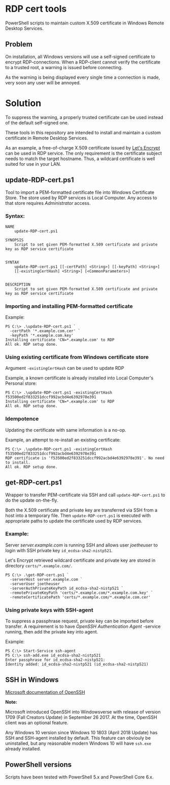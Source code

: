 # RDP cert tools
PowerShell scripts to maintain custom X.509 certificate in
Windows Remote Desktop Services.

## Problem
On installation, all Windows versions will use a self-signed certificate
to encrypt RDP-connections. When a RDP-client cannot verify the certificate
to a trusted root, a warning is issued before connecting.

As the warning is being displayed every single time a connection is made,
very soon any user will be annoyed.

# Solution
To suppress the warning, a properly trusted certificate can be used instead of the default self-signed one.

These tools in this repository are intended to install and maintain a custom certificate in Remote Desktop Services.

As an example, a free-of-charge X.509 certificate issued by [Let's Encrypt](https://letsencrypt.org/) can be used
in RDP service. The only requirement is the certificate subject needs to match the target hostname.
Thus, a wildcard certificate is well suited for use in your LAN. 

## update-RDP-cert.ps1

Tool to import a PEM-formatted certificate file into Windows Certificate Store.
The store used by RDP services is Local Computer. Any access to that store requires _Administrator_ access.

### Syntax:
```
NAME
    update-RDP-cert.ps1

SYNOPSIS
    Script to set given PEM-formatted X.509 certificate and private key as RDP service certificate


SYNTAX
    update-RDP-cert.ps1 [[-certPath] <String>] [[-keyPath] <String>]
    [[-existingCertHash] <String>] [<CommonParameters>]


DESCRIPTION
    Script to set given PEM-formatted X.509 certificate and private key as RDP service certificate
```

### Importing and installing PEM-formatted certificate

Example:
```
PS C:\> .\update-RDP-cert.ps1 `
  -certPath '*.example.com.cer' `
  -keyPath '*.example.com.key'
Installing certificate 'CN=*.example.com' to RDP
All ok. RDP setup done.
```


### Using existing certificate from Windows certificate store
Argument `-existingCertHash` can be used to update RDP

Example, a known certificate is already installed into Local Computer's Personal store:
```
PS C:\> .\update-RDP-cert.ps1 -existingCertHash f53500ed2f833251dccf992acbd4e6392978e391
Installing certificate 'CN=*.example.com' to RDP
All ok. RDP setup done.
```

### Idempotence
Updating the certificate with same information is a no-op.

Example, an attempt to re-install an existing certificate:
```
PS C:\> .\update-RDP-cert.ps1 -existingCertHash f53500ed2f833251dccf992acbd4e6392978e391
RDP certificate is 'f53500ed2f833251dccf992acbd4e6392978e391'. No need to install.
All ok. RDP setup done.
```

## get-RDP-cert.ps1
Wrapper to transfer PEM-certificate via SSH and call `update-RDP-cert.ps1`
to do the update on-the-fly.

Both the X.509 certificate and private key are transferred via SSH from a host into a temporary file.
Then `update-RDP-cert.ps1` is executed with appropriate paths to update the certificate used by RDP services.

### Example:
Server _server.example.com_ is running SSH and allows
user _joetheuser_ to login with SSH private key `id_ecdsa-sha2-nistp521`.

Let's Encrypt retrieved wildcard certificate and private key are stored in
directory `certs/*.example.com/`. 

```
PS C:\> .\get-RDP-cert.ps1 `
  -serverHost server.example.com `
  -serverUser joetheuser `
  -serverAuthPrivateKeyPath id_ecdsa-sha2-nistp521 `
  -remotePrivateKeyPath 'certs/*.example.com/*.example.com.key' `
  -remoteCertificatePath 'certs/*.example.com/*.example.com.cer'
```

### Using private keys with SSH-agent
To suppress a passphrase request, private key can be imported before transfer.
A requirement is to have _OpenSSH Authentication Agent_ -service running, then add the
private key into agent.

Example: 

```
PS C:\> Start-Service ssh-agent
PS C:\> ssh-add.exe id_ecdsa-sha2-nistp521
Enter passphrase for id_ecdsa-sha2-nistp521:
Identity added: id_ecdsa-sha2-nistp521 (id_ecdsa-sha2-nistp521)
```

## SSH in Windows

[Microsoft documentation of OpenSSH](https://docs.microsoft.com/en-us/windows-server/administration/openssh/openssh_overview)

**Note:**

Microsoft introduced OpenSSH into Windowsverse with release of version 1709 (Fall Creators Update) in September 26 2017.
At the time, OpenSSH client was an optional feature.

Any Windows 10 version since Windows 10 1803 (April 2018 Update) has SSH and SSH-agent installed by default.
This feature can obviouly be uninstalled, but any reasonable modern Windows 10 will have `ssh.exe` already installed.

## PowerShell versions
Scripts have been tested with PowerShell 5.x and PowerShell Core 6.x.